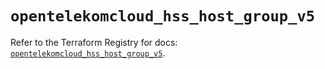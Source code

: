 # `opentelekomcloud_hss_host_group_v5`

Refer to the Terraform Registry for docs: [`opentelekomcloud_hss_host_group_v5`](https://registry.terraform.io/providers/opentelekomcloud/opentelekomcloud/1.36.41/docs/resources/hss_host_group_v5).
